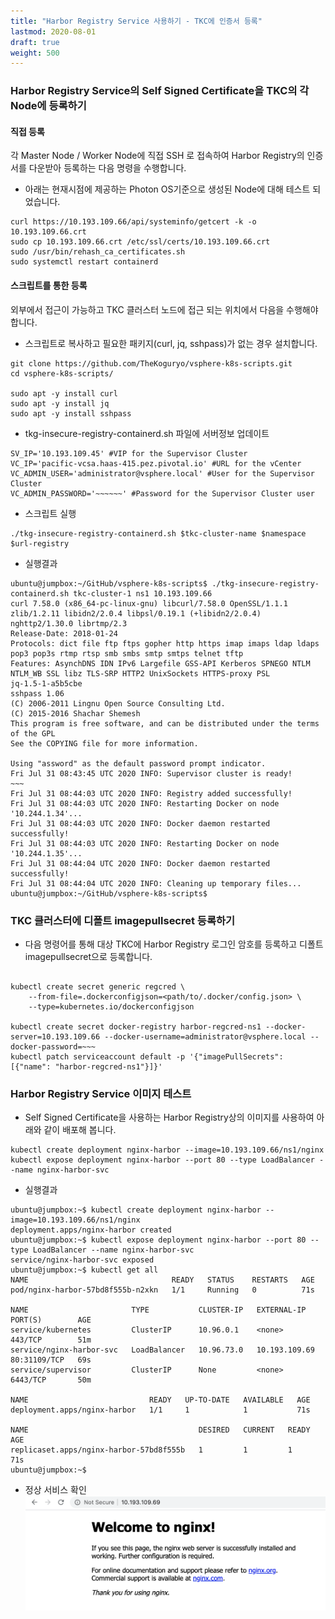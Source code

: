 ```yaml
---
title: "Harbor Registry Service 사용하기 - TKC에 인증서 등록"
lastmod: 2020-08-01
draft: true
weight: 500
---
```


### Harbor Registry Service의 Self Signed Certificate을 TKC의 각 Node에 등록하기

#### 직접 등록
각 Master Node / Worker Node에 직접 SSH 로 접속하여 Harbor Registry의 인증서를 다운받아 등록하는 다음 명령을 수행합니다.
  - 아래는 현재시점에 제공하는 Photon OS기준으로 생성된 Node에 대해 테스트 되었습니다.
```
curl https://10.193.109.66/api/systeminfo/getcert -k -o 10.193.109.66.crt
sudo cp 10.193.109.66.crt /etc/ssl/certs/10.193.109.66.crt
sudo /usr/bin/rehash_ca_certificates.sh
sudo systemctl restart containerd
```

#### 스크립트를 통한 등록
외부에서 접근이 가능하고 TKC 클러스터 노드에 접근 되는 위치에서 다음을 수행해야 합니다.

  - 스크립트로 복사하고 필요한 패키지(curl, jq, sshpass)가 없는 경우 설치합니다.
```
git clone https://github.com/TheKoguryo/vsphere-k8s-scripts.git
cd vsphere-k8s-scripts/

sudo apt -y install curl
sudo apt -y install jq
sudo apt -y install sshpass
```

  - tkg-insecure-registry-containerd.sh 파일에 서버정보 업데이트
```
SV_IP='10.193.109.45' #VIP for the Supervisor Cluster
VC_IP='pacific-vcsa.haas-415.pez.pivotal.io' #URL for the vCenter
VC_ADMIN_USER='administrator@vsphere.local' #User for the Supervisor Cluster
VC_ADMIN_PASSWORD='~~~~~~' #Password for the Supervisor Cluster user
```

  - 스크립트 실행
```
./tkg-insecure-registry-containerd.sh $tkc-cluster-name $namespace $url-registry
```

  - 실행결과
```
ubuntu@jumpbox:~/GitHub/vsphere-k8s-scripts$ ./tkg-insecure-registry-containerd.sh tkc-cluster-1 ns1 10.193.109.66
curl 7.58.0 (x86_64-pc-linux-gnu) libcurl/7.58.0 OpenSSL/1.1.1 zlib/1.2.11 libidn2/2.0.4 libpsl/0.19.1 (+libidn2/2.0.4) nghttp2/1.30.0 librtmp/2.3
Release-Date: 2018-01-24
Protocols: dict file ftp ftps gopher http https imap imaps ldap ldaps pop3 pop3s rtmp rtsp smb smbs smtp smtps telnet tftp 
Features: AsynchDNS IDN IPv6 Largefile GSS-API Kerberos SPNEGO NTLM NTLM_WB SSL libz TLS-SRP HTTP2 UnixSockets HTTPS-proxy PSL 
jq-1.5-1-a5b5cbe
sshpass 1.06
(C) 2006-2011 Lingnu Open Source Consulting Ltd.
(C) 2015-2016 Shachar Shemesh
This program is free software, and can be distributed under the terms of the GPL
See the COPYING file for more information.

Using "assword" as the default password prompt indicator.
Fri Jul 31 08:43:45 UTC 2020 INFO: Supervisor cluster is ready!
~~~
Fri Jul 31 08:44:03 UTC 2020 INFO: Registry added successfully!
Fri Jul 31 08:44:03 UTC 2020 INFO: Restarting Docker on node '10.244.1.34'...
Fri Jul 31 08:44:03 UTC 2020 INFO: Docker daemon restarted successfully!
Fri Jul 31 08:44:03 UTC 2020 INFO: Restarting Docker on node '10.244.1.35'...
Fri Jul 31 08:44:04 UTC 2020 INFO: Docker daemon restarted successfully!
Fri Jul 31 08:44:04 UTC 2020 INFO: Cleaning up temporary files...
ubuntu@jumpbox:~/GitHub/vsphere-k8s-scripts$
```

### TKC 클러스터에 디폴트 imagepullsecret 등록하기
  - 다음 명령어를 통해 대상 TKC에 Harbor Registry 로그인 암호를 등록하고 디폴트 imagepullsecret으로 등록합니다.
```

kubectl create secret generic regcred \
    --from-file=.dockerconfigjson=<path/to/.docker/config.json> \
    --type=kubernetes.io/dockerconfigjson

kubectl create secret docker-registry harbor-regcred-ns1 --docker-server=10.193.109.66 --docker-username=administrator@vsphere.local --docker-password=~~~
kubectl patch serviceaccount default -p '{"imagePullSecrets": [{"name": "harbor-regcred-ns1"}]}'
```

### Harbor Registry Service 이미지 테스트
  - Self Signed Certificate을 사용하는 Harbor Registry상의 이미지를 사용하여 아래와 같이 배포해 봅니다.
```
kubectl create deployment nginx-harbor --image=10.193.109.66/ns1/nginx
kubectl expose deployment nginx-harbor --port 80 --type LoadBalancer --name nginx-harbor-svc
```

  - 실행결과
```
ubuntu@jumpbox:~$ kubectl create deployment nginx-harbor --image=10.193.109.66/ns1/nginx
deployment.apps/nginx-harbor created
ubuntu@jumpbox:~$ kubectl expose deployment nginx-harbor --port 80 --type LoadBalancer --name nginx-harbor-svc
service/nginx-harbor-svc exposed
ubuntu@jumpbox:~$ kubectl get all
NAME                                READY   STATUS    RESTARTS   AGE
pod/nginx-harbor-57bd8f555b-n2xkn   1/1     Running   0          71s

NAME                       TYPE           CLUSTER-IP   EXTERNAL-IP     PORT(S)        AGE
service/kubernetes         ClusterIP      10.96.0.1    <none>          443/TCP        51m
service/nginx-harbor-svc   LoadBalancer   10.96.73.0   10.193.109.69   80:31109/TCP   69s
service/supervisor         ClusterIP      None         <none>          6443/TCP       50m

NAME                           READY   UP-TO-DATE   AVAILABLE   AGE
deployment.apps/nginx-harbor   1/1     1            1           71s

NAME                                      DESIRED   CURRENT   READY   AGE
replicaset.apps/nginx-harbor-57bd8f555b   1         1         1       71s
ubuntu@jumpbox:~$
```

  - 정상 서비스 확인
    ![ 그림 ](../images/deploy-harbor-nginx-tkc.png)